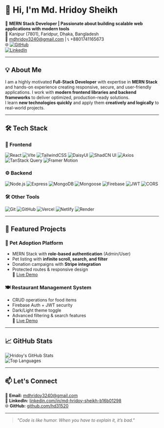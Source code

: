 # 👋 Hi, I'm Md. Hridoy Sheikh

🚀 **MERN Stack Developer | Passionate about building scalable web applications with modern tools**  
📍 Kanipur (7801), Faridpur, Dhaka, Bangladesh  
📧 [mdhridoy3240@gmail.com](mailto:mdhridoy3240@gmail.com) | 📞 +8801741165673  
🌐 [![GitHub](https://img.shields.io/badge/GitHub-000?style=for-the-badge&logo=github&logoColor=white)](https://github.com/hd31520)  
[![LinkedIn](https://img.shields.io/badge/LinkedIn-0A66C2?style=for-the-badge&logo=linkedin&logoColor=white)](https://www.linkedin.com/in/md-hridoy-sheikh-b16b01298)  

---

## 💡 About Me
I am a highly motivated **Full-Stack Developer** with expertise in **MERN Stack** and hands-on experience creating responsive, secure, and user-friendly applications. I work with **modern frontend libraries and backend frameworks** to deliver optimized, production-ready solutions.  
I learn **new technologies quickly** and apply them **creatively and logically** to real-world projects.

---

## 🛠 Tech Stack

### 🎨 Frontend
![React](https://img.shields.io/badge/React-20232A?style=for-the-badge&logo=react&logoColor=61DAFB)
![Vite](https://img.shields.io/badge/Vite-646CFF?style=for-the-badge&logo=vite&logoColor=white)
![TailwindCSS](https://img.shields.io/badge/TailwindCSS-0F172A?style=for-the-badge&logo=tailwind-css&logoColor=38BDF8)
![DaisyUI](https://img.shields.io/badge/DaisyUI-5A0EF8?style=for-the-badge&logo=daisyui&logoColor=white)
![ShadCN UI](https://img.shields.io/badge/ShadCN_UI-000000?style=for-the-badge&logo=shadcnui&logoColor=white)
![Axios](https://img.shields.io/badge/Axios-5A29E4?style=for-the-badge&logo=axios&logoColor=white)
![TanStack Query](https://img.shields.io/badge/TanStack_Query-FF4154?style=for-the-badge&logo=react-query&logoColor=white)
![Framer Motion](https://img.shields.io/badge/Framer_Motion-000000?style=for-the-badge&logo=framer&logoColor=white)

### ⚙️ Backend
![Node.js](https://img.shields.io/badge/Node.js-43853D?style=for-the-badge&logo=node.js&logoColor=white)
![Express](https://img.shields.io/badge/Express.js-000000?style=for-the-badge&logo=express&logoColor=white)
![MongoDB](https://img.shields.io/badge/MongoDB-4EA94B?style=for-the-badge&logo=mongodb&logoColor=white)
![Mongoose](https://img.shields.io/badge/Mongoose-880000?style=for-the-badge&logo=mongoose&logoColor=white)
![Firebase](https://img.shields.io/badge/Firebase-FFCA28?style=for-the-badge&logo=firebase&logoColor=black)
![JWT](https://img.shields.io/badge/JWT-000000?style=for-the-badge&logo=jsonwebtokens&logoColor=white)
![CORS](https://img.shields.io/badge/CORS-005571?style=for-the-badge&logo=cors&logoColor=white)

### 🛠 Other Tools
![Git](https://img.shields.io/badge/Git-F05033?style=for-the-badge&logo=git&logoColor=white)
![GitHub](https://img.shields.io/badge/GitHub-000000?style=for-the-badge&logo=github&logoColor=white)
![Vercel](https://img.shields.io/badge/Vercel-000000?style=for-the-badge&logo=vercel&logoColor=white)
![Netlify](https://img.shields.io/badge/Netlify-00C7B7?style=for-the-badge&logo=netlify&logoColor=white)
![Render](https://img.shields.io/badge/Render-000000?style=for-the-badge&logo=render&logoColor=white)

---

## 📌 Featured Projects

### 🐾 **Pet Adoption Platform**
- MERN Stack with **role-based authentication** (Admin/User)
- Pet listing with **infinite scroll, search, and filter**
- Donation campaigns with **Stripe integration**
- Protected routes & responsive design  
🔗 [Live Demo](https://adop-a3a82.web.app/)

### 🍽 **Restaurant Management System**
- CRUD operations for food items
- Firebase Auth + JWT security
- Dark/Light theme toggle
- Advanced filtering & search features  
🔗 [Live Demo](https://petuk-22f6f.web.app/)

---

## 📈 GitHub Stats
![Hridoy's GitHub Stats](https://github-readme-stats.vercel.app/api?username=hd31520&show_icons=true&theme=radical)  
![Top Languages](https://github-readme-stats.vercel.app/api/top-langs/?username=hd31520&layout=compact&theme=radical)

---

## 📫 Let's Connect
💌 **Email:** [mdhridoy3240@gmail.com](mailto:mdhridoy3240@gmail.com)  
💼 **LinkedIn:** [linkedin.com/in/md-hridoy-sheikh-b16b01298](https://www.linkedin.com/in/md-hridoy-sheikh-b16b01298)  
🌐 **GitHub:** [github.com/hd31520](https://github.com/hd31520)  

---

> *"Code is like humor. When you have to explain it, it’s bad."*

